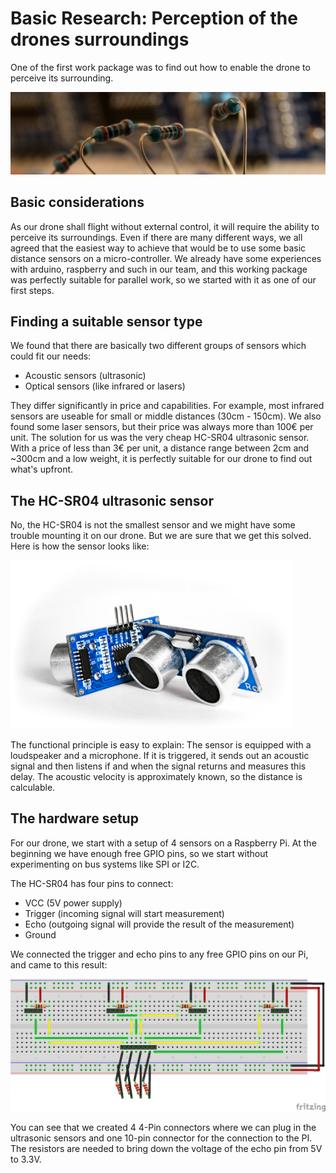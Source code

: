 # Basic Research: Perception of the drones surroundings

One of the first work package was to find out how to enable the drone to perceive its surrounding.

![header](../media/header_resistor.jpg)

## Basic considerations

As our drone shall flight without external control, it will require the ability to perceive its surroundings. 
Even if there are many different ways, we all agreed that the easiest way to achieve that would be to use 
some basic distance sensors on a micro-controller. We already have some experiences with arduino, raspberry 
and such in our team, and this working package was perfectly suitable for parallel work, so we started with
it as one of our first steps.

## Finding a suitable sensor type

We found that there are basically two different groups of sensors which could fit our needs:

- Acoustic sensors (ultrasonic)
- Optical sensors (like infrared or lasers)

They differ significantly in price and capabilities. For example, most infrared sensors are useable for 
small or middle distances (30cm - 150cm). We also found some laser sensors, but their price was always more
than 100€ per unit.
The solution for us was the very cheap HC-SR04 ultrasonic sensor. With a price of less than 3€ per unit, 
a distance range between 2cm and ~300cm and a low weight, it is perfectly suitable for our drone to find out what's upfront.

## The HC-SR04 ultrasonic sensor

No, the HC-SR04 is not the smallest sensor and we might have some trouble mounting it on our drone. But we are 
sure that we get this solved. Here is how the sensor looks like:

<img src="../media/hc_sr_04.jpg" title="HC-SR04 ultrasonic sensor" width=450>

The functional principle is easy to explain: The sensor is equipped with a loudspeaker and a microphone. If it 
is triggered, it sends out an acoustic signal and then listens if and when the signal returns and measures this 
delay. The acoustic velocity is approximately known, so the distance is calculable.


## The hardware setup

For our drone, we start with a setup of 4 sensors on a Raspberry Pi. At the beginning we have enough free GPIO pins,
so we start without experimenting on bus systems like SPI or I2C. 

The HC-SR04 has four pins to connect:
- VCC (5V power supply)
- Trigger (incoming signal will start measurement)
- Echo (outgoing signal will provide the result of the measurement)
- Ground

We connected the trigger and echo pins to any free GPIO pins on our Pi, and came to this result:

<img src="../media/ultrasonic_sketch.jpg" title="HC-SR04 ultrasonic sensor" width=600>

You can see that we created 4 4-Pin connectors where we can plug in the ultrasonic sensors and one 10-pin connector 
for the connection to the PI. The resistors are needed to bring down the voltage of the echo pin from 5V to 3.3V.



